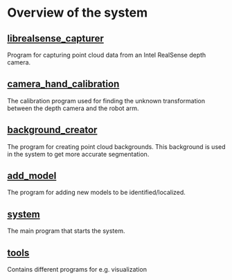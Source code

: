 # Overview of the system

## [librealsense_capturer](https://github.com/Laxen/object_identification_localization/tree/master/librealsense_capturer)
Program for capturing point cloud data from an Intel RealSense depth camera. 

## [camera_hand_calibration](https://github.com/Laxen/object_identification_localization/tree/master/camera_hand_calibration)
The calibration program used for finding the unknown transformation between the depth camera and the robot arm. 

## [background_creator](https://github.com/Laxen/object_identification_localization/tree/master/background_creator)
The program for creating point cloud backgrounds. This background is used in the system to get more accurate segmentation.

## [add_model](https://github.com/Laxen/object_identification_localization/edit/master/add_model)
The program for adding new models to be identified/localized. 

## [system](https://github.com/Laxen/object_identification_localization/tree/master/system)
The main program that starts the system. 

## [tools](https://github.com/Laxen/object_identification_localization/tree/master/tools)
Contains different programs for e.g. visualization
